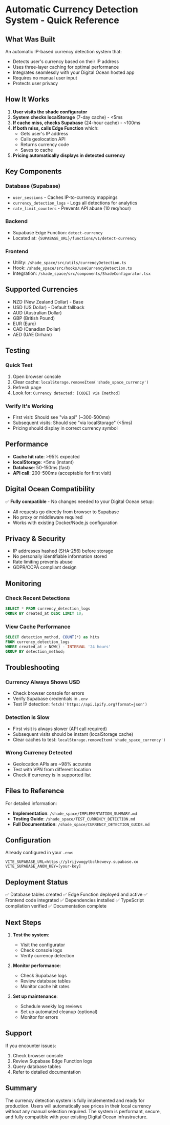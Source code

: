 # Automatic Currency Detection System - Quick Reference

## What Was Built

An automatic IP-based currency detection system that:
- Detects user's currency based on their IP address
- Uses three-layer caching for optimal performance
- Integrates seamlessly with your Digital Ocean hosted app
- Requires no manual user input
- Protects user privacy

## How It Works

1. **User visits the shade configurator**
2. **System checks localStorage** (7-day cache) - <5ms
3. **If cache miss, checks Supabase** (24-hour cache) - ~100ms
4. **If both miss, calls Edge Function** which:
   - Gets user's IP address
   - Calls geolocation API
   - Returns currency code
   - Saves to cache
5. **Pricing automatically displays in detected currency**

## Key Components

### Database (Supabase)
- `user_sessions` - Caches IP-to-currency mappings
- `currency_detection_logs` - Logs all detections for analytics
- `rate_limit_counters` - Prevents API abuse (10 req/hour)

### Backend
- Supabase Edge Function: `detect-currency`
- Located at: `{SUPABASE_URL}/functions/v1/detect-currency`

### Frontend
- Utility: `/shade_space/src/utils/currencyDetection.ts`
- Hook: `/shade_space/src/hooks/useCurrencyDetection.ts`
- Integration: `/shade_space/src/components/ShadeConfigurator.tsx`

## Supported Currencies

- NZD (New Zealand Dollar) - Base
- USD (US Dollar) - Default fallback
- AUD (Australian Dollar)
- GBP (British Pound)
- EUR (Euro)
- CAD (Canadian Dollar)
- AED (UAE Dirham)

## Testing

### Quick Test
1. Open browser console
2. Clear cache: `localStorage.removeItem('shade_space_currency')`
3. Refresh page
4. Look for: `Currency detected: [CODE] via [method]`

### Verify It's Working
- First visit: Should see "via api" (~300-500ms)
- Subsequent visits: Should see "via localStorage" (<5ms)
- Pricing should display in correct currency symbol

## Performance

- **Cache hit rate**: >95% expected
- **localStorage**: <5ms (instant)
- **Database**: 50-150ms (fast)
- **API call**: 200-500ms (acceptable for first visit)

## Digital Ocean Compatibility

✅ **Fully compatible** - No changes needed to your Digital Ocean setup:
- All requests go directly from browser to Supabase
- No proxy or middleware required
- Works with existing Docker/Node.js configuration

## Privacy & Security

- IP addresses hashed (SHA-256) before storage
- No personally identifiable information stored
- Rate limiting prevents abuse
- GDPR/CCPA compliant design

## Monitoring

### Check Recent Detections
```sql
SELECT * FROM currency_detection_logs
ORDER BY created_at DESC LIMIT 10;
```

### View Cache Performance
```sql
SELECT detection_method, COUNT(*) as hits
FROM currency_detection_logs
WHERE created_at > NOW() - INTERVAL '24 hours'
GROUP BY detection_method;
```

## Troubleshooting

### Currency Always Shows USD
- Check browser console for errors
- Verify Supabase credentials in `.env`
- Test IP detection: `fetch('https://api.ipify.org?format=json')`

### Detection is Slow
- First visit is always slower (API call required)
- Subsequent visits should be instant (localStorage cache)
- Clear caches to test: `localStorage.removeItem('shade_space_currency')`

### Wrong Currency Detected
- Geolocation APIs are ~98% accurate
- Test with VPN from different location
- Check if currency is in supported list

## Files to Reference

For detailed information:
- **Implementation**: `/shade_space/IMPLEMENTATION_SUMMARY.md`
- **Testing Guide**: `/shade_space/TEST_CURRENCY_DETECTION.md`
- **Full Documentation**: `/shade_space/CURRENCY_DETECTION_GUIDE.md`

## Configuration

Already configured in your `.env`:
```
VITE_SUPABASE_URL=https://ylrijvwogytbclhcwevy.supabase.co
VITE_SUPABASE_ANON_KEY=[your-key]
```

## Deployment Status

✅ Database tables created
✅ Edge Function deployed and active
✅ Frontend code integrated
✅ Dependencies installed
✅ TypeScript compilation verified
✅ Documentation complete

## Next Steps

1. **Test the system**:
   - Visit the configurator
   - Check console logs
   - Verify currency detection

2. **Monitor performance**:
   - Check Supabase logs
   - Review database tables
   - Monitor cache hit rates

3. **Set up maintenance**:
   - Schedule weekly log reviews
   - Set up automated cleanup (optional)
   - Monitor for errors

## Support

If you encounter issues:
1. Check browser console
2. Review Supabase Edge Function logs
3. Query database tables
4. Refer to detailed documentation

## Summary

The currency detection system is fully implemented and ready for production. Users will automatically see prices in their local currency without any manual selection required. The system is performant, secure, and fully compatible with your existing Digital Ocean infrastructure.
